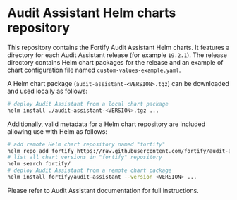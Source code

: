Audit Assistant Helm charts repository
======================================

This repository contains the Fortify Audit Assistant Helm charts. It features a directory for each
Audit Assistant release (for example `19.2.1`). The release directory contains Helm chart packages
for the release and an example of chart configuration file named `custom-values-example.yaml`.

A Helm chart package (`audit-assistant-<VERSION>.tgz`) can be downloaded and used locally as follows:

```sh
# deploy Audit Assistant from a local chart package
helm install ./audit-assistant-<VERSION>.tgz ...
```

Additionally, valid metadata for a Helm chart repository are included allowing use with Helm as follows:

```sh
# add remote Helm chart repository named "fortify"
helm repo add fortify https://raw.githubusercontent.com/fortify/audit-assistant-helm-charts/repo/
# list all chart versions in "fortify" repository
helm search fortify/
# deploy Audit Assistant from a remote chart package
helm install fortify/audit-assistant --version <VERSION> ...
```

Please refer to Audit Assistant documentation for full instructions.
